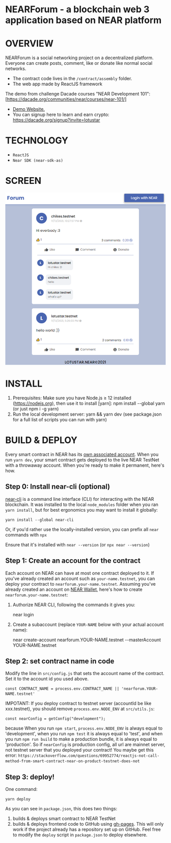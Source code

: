NEARForum - a blockchain web 3 application based on NEAR platform
==================
OVERVIEW
======

NEARForum is a social networking project on a decentralized platform. Everyone can create posts, comment, like or donate like normal social networks.

 - The contract code lives in the `/contract/assembly` folder.
 - The web app made by ReactJS framework

The demo from challenge Dacade courses "NEAR Development 101": [https://dacade.org/communities/near/courses/near-101/]

 - [Demo Website.]
 - You can signup here to learn and earn crypto: https://dacade.org/signup?invite=lotustar

TECHNOLOGY
======

 - `ReactJS`
 - `Near SDK (near-sdk-as)`

SCREEN
======

![login page](images/home.png)

INSTALL
======

1. Prerequisites: Make sure you have Node.js ≥ 12 installed (https://nodejs.org), then use it to install [yarn]: npm install --global yarn (or just npm i -g yarn)
2. Run the local development server: yarn && yarn dev (see package.json for a full list of scripts you can run with yarn)


BUILD & DEPLOY
======

Every smart contract in NEAR has its [own associated account][NEAR accounts]. When you run `yarn dev`, your smart contract gets deployed to the live NEAR TestNet with a throwaway account. When you're ready to make it permanent, here's how.


Step 0: Install near-cli (optional)
-------------------------------------

[near-cli] is a command line interface (CLI) for interacting with the NEAR blockchain. It was installed to the local `node_modules` folder when you ran `yarn install`, but for best ergonomics you may want to install it globally:

    yarn install --global near-cli

Or, if you'd rather use the locally-installed version, you can prefix all `near` commands with `npx`

Ensure that it's installed with `near --version` (or `npx near --version`)


Step 1: Create an account for the contract
------------------------------------------

Each account on NEAR can have at most one contract deployed to it. If you've already created an account such as `your-name.testnet`, you can deploy your contract to `nearforum.your-name.testnet`. Assuming you've already created an account on [NEAR Wallet], here's how to create `nearforum.your-name.testnet`:

1. Authorize NEAR CLI, following the commands it gives you:

      near login

2. Create a subaccount (replace `YOUR-NAME` below with your actual account name):

      near create-account nearforum.YOUR-NAME.testnet --masterAccount YOUR-NAME.testnet


Step 2: set contract name in code
---------------------------------

Modify the line in `src/config.js` that sets the account name of the contract. Set it to the account id you used above.

    const CONTRACT_NAME = process.env.CONTRACT_NAME || 'nearforum.YOUR-NAME.testnet'

IMPOTANT: If you deploy contract to testnet server (accountId be like xxx.testnet), you should remove `process.env.NODE_ENV` at `src/utils.js`:

    const nearConfig = getConfig("development");

because When you run `npm start`, `process.env.NODE_ENV` is always equal to 'development', when you run `npm test` it is always equal to 'test', and when you run `npm run build` to make a production bundle, it is always equal to 'production'. So if `nearConfig` is production config, all url are mainnet server, not testnet server that you deployed your contract! You maybe get this error:
`https://stackoverflow.com/questions/69952774/reactjs-not-call-method-from-smart-contract-near-on-product-testnet-does-not`

Step 3: deploy!
---------------

One command:

    yarn deploy

As you can see in `package.json`, this does two things:

1. builds & deploys smart contract to NEAR TestNet
2. builds & deploys frontend code to GitHub using [gh-pages]. This will only work if the project already has a repository set up on GitHub. Feel free to modify the `deploy` script in `package.json` to deploy elsewhere.


  [React]: https://reactjs.org/
  [create-near-app]: https://github.com/near/create-near-app
  [Node.js]: https://nodejs.org/en/download/package-manager/
  [jest]: https://jestjs.io/
  [NEAR accounts]: https://docs.near.org/docs/concepts/account
  [NEAR Wallet]: https://wallet.testnet.near.org/
  [near-cli]: https://github.com/near/near-cli
  [gh-pages]: https://github.com/tschaub/gh-pages
  [Demo Website.]: https://namnp1521.github.io/NEARForum/
